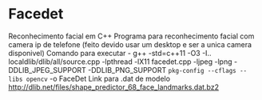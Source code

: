 # Facedet
Reconhecimento facial em C++
Programa para reconhecimento facial com camera ip de telefone (feito devido usar um desktop e ser a unica camera disponivel)
Comando para executar - g++ -std=c++11 -O3 -I.. localdlib/dlib/all/source.cpp -lpthread -lX11 facedet.cpp -ljpeg -lpng -DDLIB_JPEG_SUPPORT -DDLIB_PNG_SUPPORT `pkg-config --cflags --libs opencv` -o FaceDet
Link para .dat de modelo http://dlib.net/files/shape_predictor_68_face_landmarks.dat.bz2

